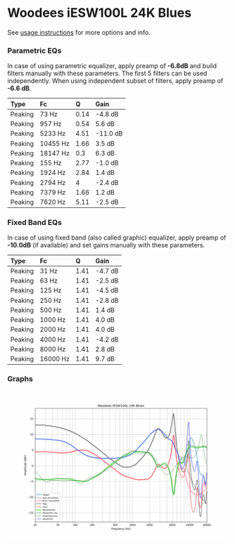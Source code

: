 # Woodees iESW100L 24K Blues
See [usage instructions](https://github.com/jaakkopasanen/AutoEq#usage) for more options and info.

### Parametric EQs
In case of using parametric equalizer, apply preamp of **-6.8dB** and build filters manually
with these parameters. The first 5 filters can be used independently.
When using independent subset of filters, apply preamp of **-6.6 dB**.

| Type    | Fc       |    Q | Gain     |
|:--------|:---------|:-----|:---------|
| Peaking | 73 Hz    | 0.14 | -4.8 dB  |
| Peaking | 957 Hz   | 0.54 | 5.6 dB   |
| Peaking | 5233 Hz  | 4.51 | -11.0 dB |
| Peaking | 10455 Hz | 1.66 | 3.5 dB   |
| Peaking | 18147 Hz | 0.3  | 6.3 dB   |
| Peaking | 155 Hz   | 2.77 | -1.0 dB  |
| Peaking | 1924 Hz  | 2.84 | 1.4 dB   |
| Peaking | 2794 Hz  | 4    | -2.4 dB  |
| Peaking | 7379 Hz  | 1.66 | 1.2 dB   |
| Peaking | 7620 Hz  | 5.11 | -2.5 dB  |

### Fixed Band EQs
In case of using fixed band (also called graphic) equalizer, apply preamp of **-10.0dB**
(if available) and set gains manually with these parameters.

| Type    | Fc       |    Q | Gain    |
|:--------|:---------|:-----|:--------|
| Peaking | 31 Hz    | 1.41 | -4.7 dB |
| Peaking | 63 Hz    | 1.41 | -2.5 dB |
| Peaking | 125 Hz   | 1.41 | -4.5 dB |
| Peaking | 250 Hz   | 1.41 | -2.8 dB |
| Peaking | 500 Hz   | 1.41 | 1.4 dB  |
| Peaking | 1000 Hz  | 1.41 | 4.0 dB  |
| Peaking | 2000 Hz  | 1.41 | 4.0 dB  |
| Peaking | 4000 Hz  | 1.41 | -4.2 dB |
| Peaking | 8000 Hz  | 1.41 | 2.8 dB  |
| Peaking | 16000 Hz | 1.41 | 9.7 dB  |

### Graphs
![](./Woodees%20iESW100L%2024K%20Blues.png)